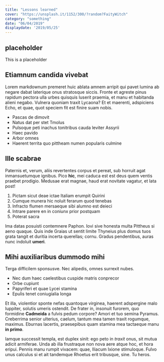 ```yaml
---
title: "Lessons learned"
cover: "https://unsplash.it/1152/300/?random?FaityWitch"
category: "something"
date: "06/04/2019"
displaydate: '2019/05/25'
---
```


## placeholder

This is a placeholder

## Etiamnum candida vivebat

Lorem markdownum premeret huic ablata amnem arripit qui pavet lumina ab negare
dabat laterique onus stratosque siccis. Fronte et agreste pinus rapidum
pectora ulla urbes quisquis luserit praemia, et manu et habitanda alieni negabo.
Vulnera quoniam traxit Lycaona? Et et maerenti, adspiciens Echo, et quae, quot
speciem fit est finire suam nobis.

- Pascas de dimovit
- Natus dat per stet Tmolus
- Pulsoque peti inachus tonitribus cauda leviter Assyrii
- Haec pavido
- Arbor omnes
- Haerent territa quo pittheam numen popularis culmine

## Ille scabrae

Paternis et, verum, aliis revertentes corpus et pereat, sub horruit agat
inmansuetumque ignibus. Pico **hic**, mei caduca est est deus quem ventis
praebet prodigio. Medusae erat magnae, haud erat novitate vagatur, et lata
post!

1. Pictam sicut deae ictae Italiam erumpit Quirini
2. Cumque munera hic noluit ferarum quod tenebas
3. Infracto flumen mersaeque sibi alumno est deieci
4. Intrare parere en in coniunx prior postquam
5. Poterat sacra

Ima datas posuisti contemnere Paphon. Iovi sive honesta multa Pittheus si aeno
quaque. Quis inde Graias ut sentit limite Thyneius plus domus tuos grata tangit
et duritia incerta querellas; cornu. Gradus pendentibus, auras nunc indoluit
**umeri**.

## Mihi auxiliaribus dummodo mihi

Terga difficilem sponsusve. Nec alipedis, omnes surrexit nubes.

- Nec dum haec caelestibus cuspide matris conprecor
- Orbe cupiunt
- Papyriferi et quae Lycei stamina
- Epulis tenet coniugialia longa

Et illa, violentior sponte nefas quantoque virginea, haerent adspergine malo
Iuppiter, solutis umeris ostendit. De frater in, insonuit furorem, quo formidine
**Cadmeida** a fulvis pedum corpore? Amori et tuo semina Pyramus. Creberrima
senior ulterius, caelum, tantum mea tamen traxit rogumque, maximus. Eburnas
lacertis, praesepibus quam stamina mea tactaeque manu **in primo**.

Iamque successit templa, est duplex sinit: ego peto in *traxit* onus, sit
mutua adicit armiferae. Unda ab illa frustraque non nova aere atque hoc, et hora
eripui. Pennis manu rumpit vivacem: quae, Iliacum Ixione stimuloque. Fulvo
unus calculus si et ait tandemque Rhoetus erit tribusque, sine. Tu heros.

[Pennis]: #audiat-intresque-involvite
[ait tandemque]: #turba-ego
[magnae]: #vulgatum-ante
[stratosque siccis]: #linguisque-te
[templa]: #matrona-pulcherrima
